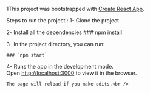 1This project was bootstrapped with [Create React App](https://github.com/facebook/create-react-app).

Steps to run the project :
1- 	Clone the project

2- 	Install all the dependencies
	### npm install
	
3-	In the project directory, you can run:

	### `npm start`

4-	Runs the app in the development mode.<br />
	Open [http://localhost:3000](http://localhost:3000) to view it in the browser.

	The page will reload if you make edits.<br />

